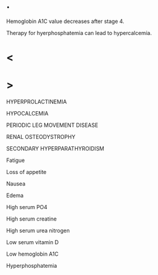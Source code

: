 # .

Hemoglobin A1C value decreases after stage 4.

Therapy for hyerphosphatemia can lead to hypercalcemia.

# <

# >

HYPERPROLACTINEMIA

HYPOCALCEMIA

PERIODIC LEG MOVEMENT DISEASE

RENAL OSTEODYSTROPHY

SECONDARY HYPERPARATHYROIDISM

Fatigue

Loss of appetite

Nausea

Edema

High serum PO4

High serum creatine

High serum urea nitrogen

Low serum vitamin D

Low hemoglobin A1C

Hyperphosphatemia
